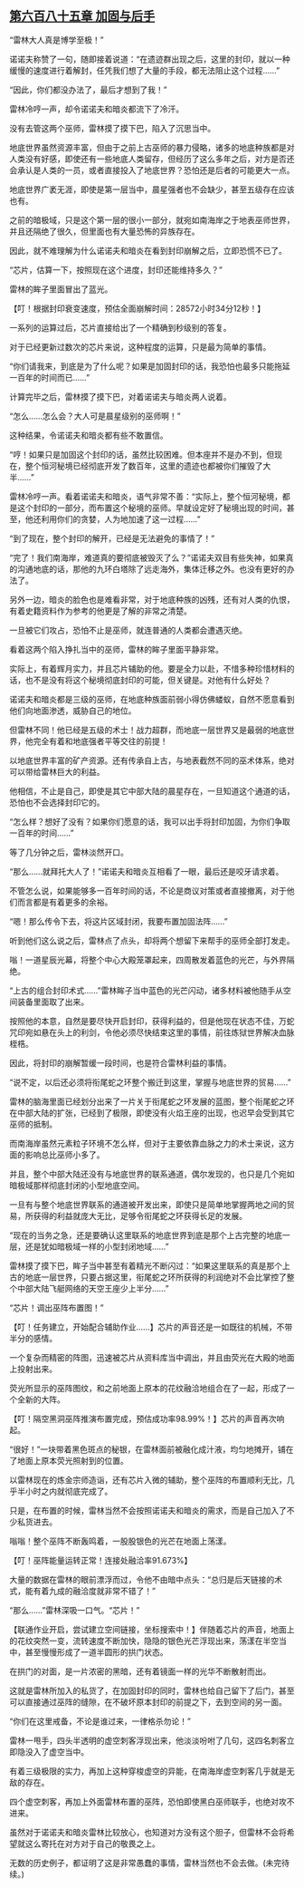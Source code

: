## [第六百八十五章 加固与后手](https://www.xxbiquge.com/11_11222/8988235.html)


  “雷林大人真是博学至极！”

  诺诺夫称赞了一句，随即接着说道：“在遗迹群出现之后，这里的封印，就以一种缓慢的速度进行着解封，任凭我们想了大量的手段，都无法阻止这个过程……”

  “因此，你们都没办法了，最后才想到了我！”

  雷林冷哼一声，却令诺诺夫和暗炎都流下了冷汗。

  没有去管这两个巫师，雷林摸了摸下巴，陷入了沉思当中。

  地底世界虽然资源丰富，但由于之前上古巫师的暴力侵略，诸多的地底种族都是对人类没有好感，即使还有一些地底人类留存，但经历了这么多年之后，对方是否还会承认是人类的一员，或者直接投入了地底世界？恐怕还是后者的可能更大一点。

  地底世界广袤无涯，即使是第一层当中，晨星强者也不会缺少，甚至五级存在应该也有。

  之前的暗极域，只是这个第一层的很小一部分，就宛如南海岸之于地表巫师世界，并且还隔绝了很久，但里面也有大量恐怖的异族存在。

  因此，就不难理解为什么诺诺夫和暗炎在看到封印崩解之后，立即恐慌不已了。

  “芯片，估算一下，按照现在这个进度，封印还能维持多久？”

  雷林的眸子里面冒出了蓝光。

  【叮！根据封印衰变速度，预估全面崩解时间：28572小时34分12秒！】

  一系列的运算过后，芯片直接给出了一个精确到秒级别的答复。

  对于已经更新过数次的芯片来说，这种程度的运算，只是最为简单的事情。

  “你们请我来，到底是为了什么呢？如果是加固封印的话，我恐怕也最多只能拖延一百年的时间而已……”

  计算完毕之后，雷林摸了摸下巴，对着诺诺夫与暗炎两人说着。

  “怎么……怎么会？大人可是晨星级别的巫师啊！”

  这种结果，令诺诺夫和暗炎都有些不敢置信。

  “哼！如果只是加固这个封印的话，虽然比较困难。但本座并不是办不到，但现在，整个恒河秘境已经彻底开发了数百年，这里的遗迹也都被你们摧毁了大半……”

  雷林冷哼一声。看着诺诺夫和暗炎，语气非常不善：“实际上，整个恒河秘境，都是这个封印的一部分，而布置这个秘境的巫师。早就设定好了秘境出现的时间，甚至，他还利用你们的贪婪，人为地加速了这一过程……”

  “到了现在，整个封印的解开，已经是无法避免的事情了！”

  “完了！我们南海岸，难道真的要彻底被毁灭了么？”诺诺夫双目有些失神，如果真的沟通地底的话，那他的九环白塔除了远走海外，集体迁移之外。也没有更好的办法了。

  另外一边，暗炎的脸色也是难看非常，对于地底种族的凶残，还有对人类的仇恨，有着史籍资料作为参考的他更是了解的非常之清楚。

  一旦被它们攻占，恐怕不止是巫师，就连普通的人类都会遭遇灭绝。

  看着这两个陷入挣扎当中的巫师，雷林的眸子里面平静非常。

  实际上，有着辉月实力，并且芯片辅助的他。要是全力以赴，不惜多种珍惜材料的话，也不是没有将这个秘境彻底封印的可能，但关键是。对他有什么好处？

  诺诺夫和暗炎都是三级的巫师，在地底种族面前弱小得仿佛蝼蚁，自然不愿意看到他们向地面渗透，威胁自己的地位。

  但雷林不同！他已经是五级的术士！战力超群，而地底一层世界又是最弱的地底世界，他完全有着和地底强者平等交往的前提！

  以地底世界丰富的矿产资源。还有传承自上古，与地表截然不同的巫术体系，绝对可以带给雷林巨大的利益。

  他相信，不止是自己，即使是其它中部大陆的晨星存在，一旦知道这个通道的话，恐怕也不会选择封印它的。

  “怎么样？想好了没有？如果你们愿意的话，我可以出手将封印加固，为你们争取一百年的时间……”

  等了几分钟之后，雷林淡然开口。

  “那么……就拜托大人了！”诺诺夫和暗炎互相看了一眼，最后还是咬牙请求着。

  不管怎么说，如果能够多一百年时间的话，不论是商议对策或者直接撤离，对于他们而言都是有着更多的余裕。

  “嗯！那么传令下去，将这片区域封闭，我要布置加固法阵……”

  听到他们这么说之后，雷林点了点头，却将两个想留下来帮手的巫师全部打发走。

  嗡！一道星辰光幕，将整个中心大殿笼罩起来，四周散发着蓝色的光芒，与外界隔绝。

  “上古的组合封印术式……”雷林眸子当中蓝色的光芒闪动，诸多材料被他随手从空间装备里面取了出来。

  按照他的本意，自然是要尽快开启封印，获得利益的，但是他现在状态不佳，万蛇咒印宛如悬在头上的利剑，令他必须尽快结束这里的事情，前往炼狱世界解决血脉桎梏。

  因此，将封印的崩解暂缓一段时间，也是符合雷林利益的事情。

  “说不定，以后还必须将衔尾蛇之环整个搬迁到这里，掌握与地底世界的贸易……”

  雷林的脑海里面已经划分出来了一片关于衔尾蛇之环发展的蓝图，整个衔尾蛇之环在中部大陆的扩张，已经到了极限，即使没有火焰王座的出现，也迟早会受到其它巫师的抵制。

  而南海岸虽然元素粒子环境不怎么样，但对于主要依靠血脉之力的术士来说，这方面的影响总比巫师小多了。

  并且，整个中部大陆还没有与地底世界的联系通道，偶尔发现的，也只是几个宛如暗极域那样彻底封闭的小型地底空间。

  一旦有与整个地底世界联系的通道被开发出来，即使只是简单地掌握两地之间的贸易，所获得的利益就庞大无比，足够令衔尾蛇之环获得长足的发展。

  “现在的当务之急，还是要确认这里联系的地底世界到底是那个上古完整的地底一层，还是犹如暗极域一样的小型封闭地域……”

  雷林摸了摸下巴，眸子当中甚至有着精光不断闪过：“如果这里联系的真是那个上古的地底一层世界，只要占据这里，衔尾蛇之环所获得的利润绝对不会比掌控了整个中部大陆飞艇网络的天空王座少上半分……”

  “芯片！调出巫阵布置图！”

  【叮！任务建立，开始配合辅助作业……】芯片的声音还是一如既往的机械，不带半分的感情。

  一个复杂而精密的阵图，迅速被芯片从资料库当中调出，并且由荧光在大殿的地面上投射出来。

  荧光所显示的巫阵图纹，和之前地面上原本的花纹融洽地组合在了一起，形成了一个全新的大阵。

  【叮！隔空黑洞巫阵推演布置完成，预估成功率98.99%！】芯片的声音再次响起。

  “很好！”一块带着黑色斑点的秘银，在雷林面前被融化成汁液，均匀地摊开，铺在了地面上原本荧光照射到的位置。

  以雷林现在的炼金宗师造诣，还有芯片入微的辅助，整个巫阵的布置顺利无比，几乎半小时之内就彻底完成了。

  只是，在布置的时候，雷林当然不会按照诺诺夫和暗炎的需求，而是自己加入了不少私货进去。

  嗡嗡！整个巫阵不断轰鸣着，一股股银色的光芒在地面上荡漾。

  【叮！巫阵能量运转正常！连接处融洽率91.673%】

  大量的数据在雷林的眼前漂浮而过，令他不由暗中点头：“总归是后天链接的术式，能有着九成的融洽度就非常不错了！”

  “那么……”雷林深吸一口气。“芯片！”

  【联通作业开启，尝试建立空间链接，坐标搜索中！】伴随着芯片的声音，地面上的花纹突然一变，流转速度不断加快，隐隐的银色光芒浮现出来，荡漾在半空当中，甚至慢慢形成了一道半圆形的拱门状态。

  在拱门的对面，是一片浓密的黑暗，还有着镜面一样的光华不断散射而出。

  这就是雷林所加入的私货了，在加固封印的同时，雷林也给自己留下了后门，甚至可以直接通过巫阵的缝隙，在不破坏原本封印的前提之下，去到空间的另一面。

  “你们在这里戒备，不论是谁过来，一律格杀勿论！”

  雷林一甩手，四头半透明的虚空刺客浮现出来，他淡淡吩咐了几句，这四名刺客立即隐没入了虚空当中。

  有着三级极限的实力，再加上这种穿梭虚空的异能，在南海岸虚空刺客几乎就是无敌的存在。

  四个虚空刺客，再加上外面雷林布置的巫阵，恐怕即使黑白巫师联手，也绝对攻不进来。

  虽然对于诺诺夫和暗炎雷林比较放心，也知道对方没有这个胆子，但雷林不会将希望就这么寄托在对方对于自己的敬畏之上。

  无数的历史例子，都证明了这是非常愚蠢的事情，雷林当然也不会去做。(未完待续。)
